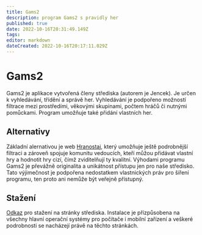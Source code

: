 ```yaml
---
title: Gams2
description: program Gams2 s pravidly her
published: true
date: 2022-10-16T20:31:49.149Z
tags: 
editor: markdown
dateCreated: 2022-10-16T20:17:11.029Z
---
```


# Gams2
Gams2 je aplikace vytvořená členy střediska (autorem je Jencek). Je určen k vyhledávání, třídění a správě her. Vyhledávání je podpořeno možností filtrace mezi prostředími, věkovými skupinami, počtem hráčů či nutnými pomůckami. Program umožňuje také přidání vlastních her.

## Alternativy
Základní alernativou je web <a href="https://www.hranostaj.cz/">Hranostaj</a>, který umožňuje ještě podrobnější filtraci a zároveň spojuje komunitu vedoucích, kteří můžou přidávat vlastní hry a hodnotit hry cizí, čímž zviditelňují ty kvalitní. Výhodami programu Gams2 je převážně originalita a unikátnost přístupu jen pro naše středisko. Tato výjimečnost je podpořena nedostatkem vlastnických práv pro šíření programu, ten proto ani nemůže být veřejně přístupný.

## Stažení
<a href="http://www.zlin6.cz/?ukaz=102_gams2&IdMenu=102&grafika=0">Odkaz</a> pro stažení na stránky střediska. Instalace je přízpůsobena na všechny hlavní operační systémy pro počítače i mobilní zařízení a veškeré podrobnosti se nacházejí právě na těchto stránkách.

